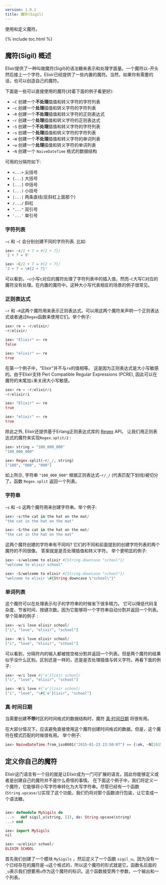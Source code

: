 ```yaml
---
version: 1.0.1
title: 魔符(Sigil)
---
```


使用和定义魔符。

{% include toc.html %}

## 魔符(Sigil) 概述

Elixir提供了一种叫做魔符(Sigil)的语法糖来表示和处理字面量。一个魔符以`~`开头然后接上一个字符。Elixir已经提供了一些内置的魔符。当然，如果你有需要的话，也可以创造自己的魔符。

下面是一些可以直接使用的魔符(对着下面的例子看更好):

  - `~C` 创建一个**不处理**插值和转义字符的字符列表
  - `~c` 创建一个**处理**插值和转义字符的字符列表
  - `~R` 创建一个**不处理**插值和转义字符的正则表达式
  - `~r` 创建一个**处理**插值和转义字符的正则表达式
  - `~S` 创建一个**不处理**插值和转义字符的字符列表
  - `~s` 创建一个**处理**插值和转义字符的字符列表
  - `~W` 创建一个**不处理**插值和转义字符的单词列表
  - `~w` 创建一个**处理**插值和转义字符的单词列表
  - `~N` 创建一个 `NaiveDateTime` 格式的数据结构

可用的分隔符如下:

  - `<...>` 尖括号
  - `{...}` 大括号
  - `[...]` 中括号
  - `(...)` 小括号
  - `|...|` 两条直线(反斜杠上面那个)
  - `/.../` 斜杠
  - `"..."` 双引号
  - `'...'` 单引号

### 字符列表

 `~c` 和 `~C` 会分别创建不同的字符列表. 比如:

```elixir
iex> ~c/2 + 7 = #{2 + 7}/
'2 + 7 = 9'

iex> ~C/2 + 7 = #{2 + 7}/
'2 + 7 = \#{2 + 7}'
```
可以看到，`~c`小写c对应的魔符处理了字符列表中的插入值，然而`~C`大写C对应的魔符没有处理。在内置的魔符中，这种大小写代表相反的场景的例子很常见。

### 正则表达式

 `~r` 和 `~R`这两个魔符用来表示正则表达式。可以用这两个魔符来声明一个正则表达式或者通过`Regex`函数来使用它们。举个例子:

```elixir
iex> re = ~r/elixir/
~r/elixir/

iex> "Elixir" =~ re
false

iex> "elixir" =~ re
true
```

在第一个例子中，"Elixir"并不与`re`的值相等。 这是因为正则表达式是大小写敏感的。由于Elixir支持 Perl Compatible Regular Expressions (PCRE), 因此可以在魔符的末尾加`i`来关闭大小写敏感。

```elixir
iex> re = ~r/elixir/i
~r/elixir/i

iex> "Elixir" =~ re
true

iex> "elixir" =~ re
true
```

除此之外, Elixir还提供基于Erlang正则表达式库的 [Regex](https://hexdocs.pm/elixir/Regex.html) API。 让我们用正则表达式的魔符来实现`Regex.split/2` :

```elixir
iex> string = "100_000_000"
"100_000_000"

iex> Regex.split(~r/_/, string)
["100", "000", "000"]
```

如上所示, 字符串 `"100_000_000"` 根据正则表达式`~r/_/` (代表匹配下划线)被切分了。函数 `Regex.split` 返回一个列表。

### 字符串

 `~s` 和 `~S` 这两个魔符用来创建字符串。举个例子:

```elixir
iex> ~s/the cat in the hat on the mat/
"the cat in the hat on the mat"

iex> ~S/the cat in the hat on the mat/
"the cat in the hat on the mat"
```

这两个魔符创建的字符串有不同吗? 它们的不同和前面提到的创建字符列表的两个魔符的不同很像。 答案就是是否处理插值和转义字符。 举个更明显的例子:

```elixir
iex> ~s/welcome to elixir #{String.downcase "school"}/
"welcome to elixir school"

iex> ~S/welcome to elixir #{String.downcase "school"}/
"welcome to elixir \#{String.downcase \"school\"}"
```
### 单词列表

这个魔符可以在处理表示句子的字符串的时候省下很多精力。 它可以降低代码复杂度、节省时间、按键次数。因为它能够将一个字符串自动分割并返回一个列表。举个简单的例子 :

```elixir
iex> ~w/i love elixir school/
["i", "love", "elixir", "school"]

iex> ~W/i love elixir school/
["i", "love", "elixir", "school"]
```

可以看到，分隔符内的输入都被按空格分割并返回一个列表。但是两个魔符的结果似乎没什么区别。区别还是一样的，还是是否处理插值与转义字符。再看下面的例子:

```elixir
iex> ~w/i love #{'e'}lixir school/
["i", "love", "elixir", "school"]

iex> ~W/i love #{'e'}lixir school/
["i", "love", "\#{'e'}lixir", "school"]
```
### 真·时间日期

当需要创建**不带**时区的时间格式的数据结构时，魔符 [真·时间日期](https://hexdocs.pm/elixir/NaiveDateTime.html) 将很有用。 

在大部分情况下，应该避免直接使用这个魔符创建时间格式的数据。但是，这个魔符在模式匹配的时候很有用。 举个例子:

```elixir
iex> NaiveDateTime.from_iso8601("2015-01-23 23:50:07") == {:ok, ~N[2015-01-23 23:50:07]}
```
## 定义你自己的魔符

Elixir这门语言有一个目的就是让Elixir成为一门可扩展的语言。因此你能够定义或者是创建自己的魔符并不是什么奇怪的事情。 在下面这个例子中，我们将定义一个魔符，它能够将小写字符串转化为大写字符串。尽管已经有一个函数 (`String.upcase/1`)实现了这个功能，我们仍将对那个函数进行包装，让它变成一个语法糖。

```elixir

iex> defmodule MySigils do
...>   def sigil_u(string, []), do: String.upcase(string)
...> end

iex> import MySigils
nil

iex> ~u/elixir school/
ELIXIR SCHOOL
```

首先我们创建了一个模块 `MySigils` ，然后定义了一个函数 `sigil_u`。因为没有一个已经存在的魔符是`~u`这个格式的，所以这个魔符的形式就是它。函数名后面的`_u`表示我们想要用`u`作为这个魔符的标识。这个函数接受两个参数，一个输出和一个列表。